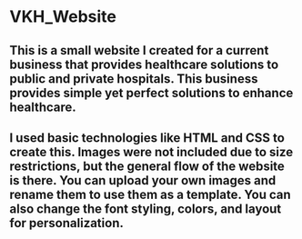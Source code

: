 # VKH_Website

## This is a small website I created for a current business that provides healthcare solutions to public and private hospitals. This business provides simple yet perfect solutions to enhance healthcare.
## I used basic technologies like HTML and CSS to create this. Images were not included due to size restrictions, but the general flow of the website is there. You can upload your own images and rename them to use them as a template. You can also change the font styling, colors, and layout for personalization.
